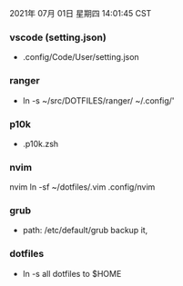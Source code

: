 2021年 07月 01日 星期四 14:01:45 CST

### vscode (setting.json)
- .config/Code/User/setting.json

### ranger 
- ln -s ~/src/DOTFILES/ranger/ ~/.config/'

### p10k
- .p10k.zsh 

### nvim
nvim  ln -sf ~/dotfiles/.vim .config/nvim

### grub
* path: /etc/default/grub backup it, 

### dotfiles
* ln -s all dotfiles to $HOME
